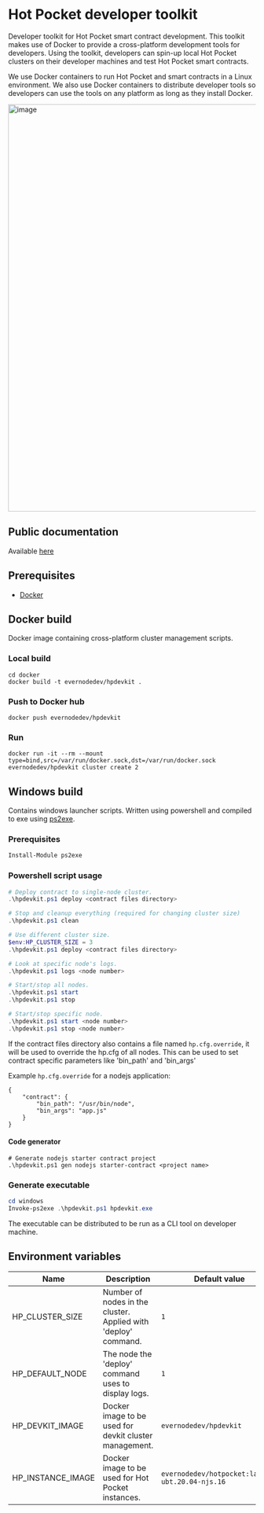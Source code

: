 # Hot Pocket developer toolkit
Developer toolkit for Hot Pocket smart contract development. This toolkit makes use of Docker to provide a cross-platform development tools for developers. Using the toolkit, developers can spin-up local Hot Pocket clusters on their developer machines and test Hot Pocket smart contracts.

We use Docker containers to run Hot Pocket and smart contracts in a Linux environment. We also use Docker containers to distribute developer tools so developers can use the tools on any platform as long as they install Docker.

<img width="829" alt="image" src="https://user-images.githubusercontent.com/33562092/174513691-4700f356-09c5-47f9-ad5c-550abaefc1b1.png">

## Public documentation
Available [here](https://github.com/HotPocketDev/evernode-sdk/tree/main/hpdevkit)

## Prerequisites
- [Docker](https://docs.docker.com/engine/install/)

## Docker build
Docker image containing cross-platform cluster management scripts.

### Local build
```
cd docker
docker build -t evernodedev/hpdevkit .
```

### Push to Docker hub
```
docker push evernodedev/hpdevkit
```

### Run
```
docker run -it --rm --mount type=bind,src=/var/run/docker.sock,dst=/var/run/docker.sock evernodedev/hpdevkit cluster create 2
```

## Windows build
Contains windows launcher scripts. Written using powershell and compiled to exe using [ps2exe](https://github.com/MScholtes/PS2EXE).

### Prerequisites
```powershell
Install-Module ps2exe
```

### Powershell script usage
```powershell
# Deploy contract to single-node cluster.
.\hpdevkit.ps1 deploy <contract files directory>

# Stop and cleanup everything (required for changing cluster size)
.\hpdevkit.ps1 clean

# Use different cluster size.
$env:HP_CLUSTER_SIZE = 3
.\hpdevkit.ps1 deploy <contract files directory>

# Look at specific node's logs.
.\hpdevkit.ps1 logs <node number>

# Start/stop all nodes.
.\hpdevkit.ps1 start
.\hpdevkit.ps1 stop

# Start/stop specific node.
.\hpdevkit.ps1 start <node number>
.\hpdevkit.ps1 stop <node number>
```

If the contract files directory also contains a file named `hp.cfg.override`, it will be used to override the hp.cfg of all nodes. This can be used to set contract specific parameters like 'bin_path' and 'bin_args'

Example `hp.cfg.override` for a nodejs application:
```
{
    "contract": {
        "bin_path": "/usr/bin/node",
        "bin_args": "app.js"
    }
}
```

#### Code generator
```
# Generate nodejs starter contract project
.\hpdevkit.ps1 gen nodejs starter-contract <project name>
```

### Generate executable
```powershell
cd windows
Invoke-ps2exe .\hpdevkit.ps1 hpdevkit.exe
```
The executable can be distributed to be run as a CLI tool on developer machine.

## Environment variables
| Name | Description | Default value |
| --- | --- | --- |
| HP_CLUSTER_SIZE | Number of nodes in the cluster. Applied with 'deploy' command. | `1` |
| HP_DEFAULT_NODE | The node the 'deploy' command uses to display logs. | `1` |
| HP_DEVKIT_IMAGE | Docker image to be used for devkit cluster management. | `evernodedev/hpdevkit` |
| HP_INSTANCE_IMAGE | Docker image to be used for Hot Pocket instances. | `evernodedev/hotpocket:latest-ubt.20.04-njs.16` |